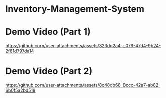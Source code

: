 # Inventory-Management-System

# Demo Video (Part 1)

https://github.com/user-attachments/assets/323dd2a4-c079-47d4-9b24-2f81d797da14

# Demo Video (Part 2)

https://github.com/user-attachments/assets/8c48db68-8ccc-42a7-ab82-6b0f5a2bd518



